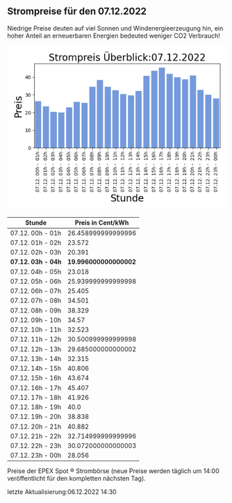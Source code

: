 
## Strompreise für den 07.12.2022

Niedrige Preise deuten auf viel Sonnen und Windenergieerzeugung hin, ein hoher Anteil an erneuerbaren Energien bedeuted weniger CO2 Verbrauch!

![Strompreis übersicht](imgs/strompreis_uebersicht.png)

| Stunde | Preis in Cent/kWh |
|---|---|
| 07.12. 00h -  01h | 26.458999999999996 | 
| 07.12. 01h -  02h | 23.572 | 
| 07.12. 02h -  03h | 20.391 | 
| **07.12. 03h -  04h** | **19.996000000000002** | 
| 07.12. 04h -  05h | 23.018 | 
| 07.12. 05h -  06h | 25.939999999999998 | 
| 07.12. 06h -  07h | 25.405 | 
| 07.12. 07h -  08h | 34.501 | 
| 07.12. 08h -  09h | 38.329 | 
| 07.12. 09h -  10h | 34.57 | 
| 07.12. 10h -  11h | 32.523 | 
| 07.12. 11h -  12h | 30.500999999999998 | 
| 07.12. 12h -  13h | 29.685000000000002 | 
| 07.12. 13h -  14h | 32.315 | 
| 07.12. 14h -  15h | 40.806 | 
| 07.12. 15h -  16h | 43.674 | 
| 07.12. 16h -  17h | 45.407 | 
| 07.12. 17h -  18h | 41.926 | 
| 07.12. 18h -  19h | 40.0 | 
| 07.12. 19h -  20h | 38.838 | 
| 07.12. 20h -  21h | 40.882 | 
| 07.12. 21h -  22h | 32.714999999999996 | 
| 07.12. 22h -  23h | 30.072000000000003 | 
| 07.12. 23h -  00h | 28.056 | 

Preise der EPEX Spot ® Strombörse (neue Preise werden täglich um 14:00 veröffentlicht für den kompletten nächsten Tag).

letzte Aktualisierung:06.12.2022 14:30